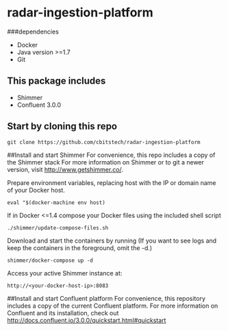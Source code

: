 # radar-ingestion-platform

###dependencies
- Docker
- Java version >=1.7
- Git

## This package includes
- Shimmer
- Confluent 3.0.0

## Start by cloning this repo

`git clone https://github.com/cbitstech/radar-ingestion-platform`

##Install and start Shimmer
For convenience, this repo includes a copy of the Shimmer stack
For more information on Shimmer or to git a newer version, visit http://www.getshimmer.co/.

Prepare environment variables, replacing host with the IP or domain name of your Docker host.

`eval "$(docker-machine env host)`

If in Docker <=1.4 compose your Docker files using the included shell script

`./shimmer/update-compose-files.sh`

Download and start the containers by running (If you want to see logs and keep the containers in the foreground, omit the -d.)

`shimmer/docker-compose up -d`

Access your active Shimmer instance at:

`http://<your-docker-host-ip>:8083`

##Install and start Confluent platform
For convenience, this repository includes a copy of the current Confluent platform.
For more information on Confluent and its installation, check out http://docs.confluent.io/3.0.0/quickstart.html#quickstart







